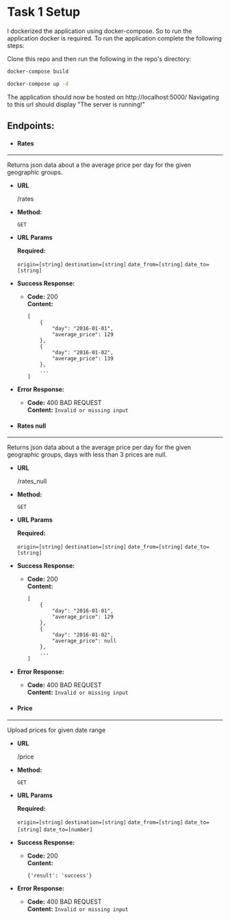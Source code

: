 # Task 1 Setup

I dockerized the application using docker-compose.
So to run the application docker is required.
To run the application complete the following steps:

Clone this repo and then run the following in the repo's directory:

```bash
docker-compose build
```

```bash
docker-compose up -d
```

The application should now be hosted on http://localhost:5000/
Navigating to this url should display "The server is running!"

## Endpoints:

* #### Rates
----
  Returns json data about a the average price per day for the given geographic groups.

* **URL**

  /rates

* **Method:**

  `GET`
  
*  **URL Params**

   **Required:**
 
   `origin=[string]`
   `destination=[string]`
   `date_from=[string]`
   `date_to=[string]`

* **Success Response:**

  * **Code:** 200 <br />
    **Content:**
    ```
    [
        {
            "day": "2016-01-01",
            "average_price": 129
        },
        {
            "day": "2016-01-02",
            "average_price": 139
        },
        ...
    ]
    ```
 
* **Error Response:**

  * **Code:** 400 BAD REQUEST <br />
    **Content:** `Invalid or missing input`

* #### Rates null
----
  Returns json data about a the average price per day for the given geographic groups, days with less than 3 prices are null.

* **URL**

  /rates_null

* **Method:**

  `GET`
  
*  **URL Params**

   **Required:**
 
   `origin=[string]`
   `destination=[string]`
   `date_from=[string]`
   `date_to=[string]`

* **Success Response:**

  * **Code:** 200 <br />
    **Content:**
    ```
    [
        {
            "day": "2016-01-01",
            "average_price": 129
        },
        {
            "day": "2016-01-02",
            "average_price": null
        },
        ...
    ]
    ```
 
* **Error Response:**

  * **Code:** 400 BAD REQUEST <br />
    **Content:** `Invalid or missing input`

* #### Price
----
  Upload prices for given date range

* **URL**

  /price

* **Method:**

  `GET`
  
*  **URL Params**

   **Required:**
 
   `origin=[string]`
   `destination=[string]`
   `date_from=[string]`
   `date_to=[string]`
   `date_to=[number]`

* **Success Response:**

  * **Code:** 200 <br />
    **Content:**
    ```
    {'result': 'success'}
    ```
 
* **Error Response:**

  * **Code:** 400 BAD REQUEST <br />
    **Content:** `Invalid or missing input`
